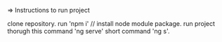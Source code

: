 => Instructions to run project

clone repository.
run 'npm i' // install node module package.
run project thorugh this command 'ng serve' short command 'ng s'.